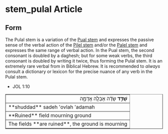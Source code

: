 # stem_pulal Article

## Form
The Pulal stem is a variation of the [Pual stem](https://git.door43.org/Door43/en-uhg/src/master/content/stem_pual/02.md) and expresses the passive sense of the verbal action of the [Pilel stem](https://git.door43.org/Door43/en-uhg/src/master/content/stem_pilel/02.md) and/or the [Palel stem](https://git.door43.org/Door43/en-uhg/src/master/content/stem_palel/02.md) and expresses the same range of verbal action.  In the Pual stem, the second consonant is doubled by a daghesh; but for some weak verbs, the third consonant is doubled by writing it twice, thus forming the Pulal stem. It is an extremely rare verbal from in Biblical Hebrew.  It is recommended to *always* consult a dictionary or lexicon for the precise nuance of any verb in the Pulal stem. 

* JOL 1:10
<table border="1" class="docutils">
<colgroup>
<col width="100%" />
</colgroup>
<tbody valign="top">
<tr class="row-odd" align="right"><td><b>שֻׁדַּ֣ד</b> שָׂדֶ֔ה אָבְלָ֖ה אֲדָמָ֑ה</td>
</tr>
<tr class="row-even"><td>**shuddad** sadeh 'ovlah 'adamah</td>
</tr>
<tr class="row-odd"><td>**Ruined** field mourning ground</td>
</tr>
<tr class="row-even"><td>The fields **are ruined**, the ground is mourning</td>
</tr>
</tbody>
</table>